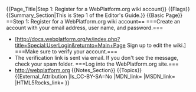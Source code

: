 {{Page_Title|Step 1: Register for a WebPlatform.org wiki account}}
{{Flags}}
{{Summary_Section|This is Step 1 of the Editor's Guide.}}
{{Basic Page}}
==Step 1: Register for a WebPlatform.org wiki account==
===Create an account with your email address, user name, and password.===
* [http://docs.webplatform.org/w/index.php?title=Special:UserLogin&returnto=Main+Page Sign up to edit the wiki.] 
===Make sure to verify your account.===
* The verification link is sent via email. If you don't see the message, check your spam folder.
===Log into the WebPlatform.org site.===
* http://webplatform.org
{{Notes_Section}}
{{Topics}}
{{External_Attribution
|Is_CC-BY-SA=No
|MDN_link=
|MSDN_link=
|HTML5Rocks_link=
}}
